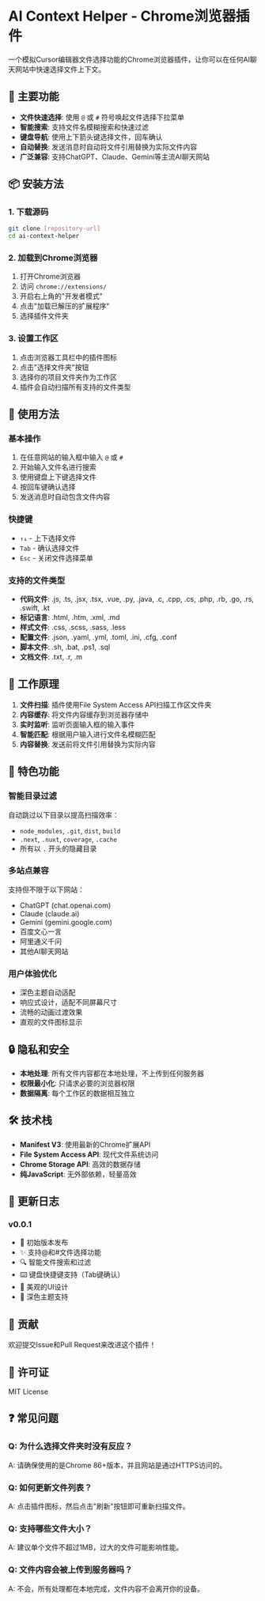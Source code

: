 # AI Context Helper - Chrome浏览器插件

一个模拟Cursor编辑器文件选择功能的Chrome浏览器插件，让你可以在任何AI聊天网站中快速选择文件上下文。

## 🎯 主要功能

- **文件快速选择**: 使用 `@` 或 `#` 符号唤起文件选择下拉菜单
- **智能搜索**: 支持文件名模糊搜索和快速过滤
- **键盘导航**: 使用上下箭头键选择文件，回车确认
- **自动替换**: 发送消息时自动将文件引用替换为实际文件内容
- **广泛兼容**: 支持ChatGPT、Claude、Gemini等主流AI聊天网站

## 📦 安装方法

### 1. 下载源码
```bash
git clone [repository-url]
cd ai-context-helper
```

### 2. 加载到Chrome浏览器
1. 打开Chrome浏览器
2. 访问 `chrome://extensions/`
3. 开启右上角的"开发者模式"
4. 点击"加载已解压的扩展程序"
5. 选择插件文件夹

### 3. 设置工作区
1. 点击浏览器工具栏中的插件图标
2. 点击"选择文件夹"按钮
3. 选择你的项目文件夹作为工作区
4. 插件会自动扫描所有支持的文件类型

## 🚀 使用方法

### 基本操作
1. 在任意网站的输入框中输入 `@` 或 `#`
2. 开始输入文件名进行搜索
3. 使用键盘上下键选择文件
4. 按回车键确认选择
5. 发送消息时自动包含文件内容

### 快捷键
- `↑↓` - 上下选择文件
- `Tab` - 确认选择文件
- `Esc` - 关闭文件选择菜单

### 支持的文件类型
- **代码文件**: .js, .ts, .jsx, .tsx, .vue, .py, .java, .c, .cpp, .cs, .php, .rb, .go, .rs, .swift, .kt
- **标记语言**: .html, .htm, .xml, .md
- **样式文件**: .css, .scss, .sass, .less
- **配置文件**: .json, .yaml, .yml, .toml, .ini, .cfg, .conf
- **脚本文件**: .sh, .bat, .ps1, .sql
- **文档文件**: .txt, .r, .m

## 🔧 工作原理

1. **文件扫描**: 插件使用File System Access API扫描工作区文件夹
2. **内容缓存**: 将文件内容缓存到浏览器存储中
3. **实时监听**: 监听页面输入框的输入事件
4. **智能匹配**: 根据用户输入进行文件名模糊匹配
5. **内容替换**: 发送前将文件引用替换为实际内容

## 🌟 特色功能

### 智能目录过滤
自动跳过以下目录以提高扫描效率：
- `node_modules`, `.git`, `dist`, `build`
- `.next`, `.nuxt`, `coverage`, `.cache`
- 所有以 `.` 开头的隐藏目录

### 多站点兼容
支持但不限于以下网站：
- ChatGPT (chat.openai.com)
- Claude (claude.ai)
- Gemini (gemini.google.com)
- 百度文心一言
- 阿里通义千问
- 其他AI聊天网站

### 用户体验优化
- 深色主题自动适配
- 响应式设计，适配不同屏幕尺寸
- 流畅的动画过渡效果
- 直观的文件图标显示

## 🔒 隐私和安全

- **本地处理**: 所有文件内容都在本地处理，不上传到任何服务器
- **权限最小化**: 只请求必要的浏览器权限
- **数据隔离**: 每个工作区的数据相互独立

## 🛠️ 技术栈

- **Manifest V3**: 使用最新的Chrome扩展API
- **File System Access API**: 现代文件系统访问
- **Chrome Storage API**: 高效的数据存储
- **纯JavaScript**: 无外部依赖，轻量高效

## 📝 更新日志

### v0.0.1
- 🎉 初始版本发布
- ✨ 支持@和#文件选择功能
- 🔍 智能文件搜索和过滤
- ⌨️ 键盘快捷键支持（Tab键确认）
- 🎨 美观的UI设计
- 🌙 深色主题支持

## 🤝 贡献

欢迎提交Issue和Pull Request来改进这个插件！

## 📄 许可证

MIT License

## ❓ 常见问题

### Q: 为什么选择文件夹时没有反应？
A: 请确保使用的是Chrome 86+版本，并且网站是通过HTTPS访问的。

### Q: 如何更新文件列表？
A: 点击插件图标，然后点击"刷新"按钮即可重新扫描文件。

### Q: 支持哪些文件大小？
A: 建议单个文件不超过1MB，过大的文件可能影响性能。

### Q: 文件内容会被上传到服务器吗？
A: 不会，所有处理都在本地完成，文件内容不会离开你的设备。